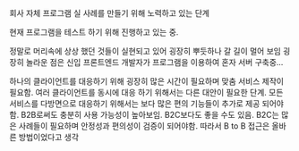 회사 자체 프로그램 실 사례를 만들기 위해 노력하고 있는 단계

현재 프로그램을 테스트 하기 위해 진행하고 있는 중.

정말로 머리속에 상상 했던 것들이 실현되고 있어 굉장히 뿌듯하나 갈 길이 멀어 보임
굉장히 놀라운 점은 신입 프론트엔드 개발자가 프로그램을 이용하여 혼자 서버 구축중...

하나의 클라이언트를 대응하기 위해 굉장히 많은 시간이 필요하며 맞춤 서비스 제작이 필요함.
여러 클라이언트를 동시에 대응 하기 위해서는 다른 대안이 필요한 단계.
모든 서비스를 다방면으로 대응하기 위해서는 보다 많은 편의 기능들이 추가로 제공 되어야함.
B2B로써도 충분히 사용 가능성이 높아보임. B2C보다도 좋을 수도 있음.
B2C는 많은 사례들이 필요하며 안정성과 편의성이 검증이 되어야함. 따라서 B to B 접근은 올바른 방법이었다고 생각
